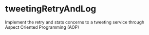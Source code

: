 # tweetingRetryAndLog
Implement the retry and stats concerns to a tweeting service through Aspect Oriented Programming (AOP)
